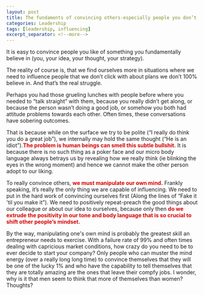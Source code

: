 ```yaml
---
layout: post
title: The fundaments of convincing others-especially people you don’t click with
categories: Leadership
tags: [leadership, influencing]
excerpt_separator: <!--more-->
---
```


It is easy to convince people you like of something you fundamentally believe in (you, your idea, your thought, your strategy).

The reality of course is, that we find ourselves more in situations where we need to influence people that we don’t click with about plans we don’t 100% believe in. And that’s the real struggle.

Perhaps you had those grueling lunches with people before where you needed to “talk straight” with them, because you really didn’t get along, or because the person wasn’t doing a good job, or somehow you both had attitude problems towards each other. Often times, these conversations have sobering outcomes.
<!--more-->
That is because while on the surface we try to be polite (“I really do think you do a great job”), we internally may hold the same thought (“He is an idiot”).<span style="color:#d40202; font-weight: bold">The problem is human beings can smell this subtle bullshit.</span> It is because there is no such thing as a poker face and our micro body language always betrays us by revealing how we really think (ie blinking the eyes in the wrong moment) and hence we cannot make the other person adopt to our liking. 

To really convince others, <span style="color:#d40202; font-weight: bold">we must manipulate our own mind.</span> Frankly speaking, it’s really the only thing we are capable of influencing. We need to put in the hard work of convincing ourselves first (Along the lines of “Fake it 'til you make it”). We need to positively repeat-preach the good things about our colleague or about our idea to ourselves, because only then <span style="color:#d40202; font-weight: bold">do we extrude the positivity in our tone and body language that is so crucial to shift other people’s mindset.</span>

By the way, manipulating one's own mind is probably the greatest skill an entrepreneur needs to exercise. With a failure rate of 99% and often times dealing with capricious market conditions, how crazy do you need to be to ever decide to start your company? Only people who can muster the mind energy (over a really long long time) to convince themselves that they will be one of the lucky 1% and who have the capability to tell themselves that they are totally amazing are the ones that leave their compfy jobs. I wonder, why is it that men seem to think that more of themselves than women? Thoughts?
